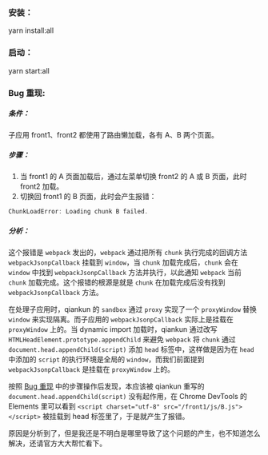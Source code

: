 ### 安装：
yarn install:all

### 启动：
yarn start:all

### Bug 重现:
##### 条件：
子应用 front1、front2 都使用了路由懒加载，各有 A、B 两个页面。
##### 步骤：
1. 当 front1 的 A 页面加载后，通过左菜单切换 front2 的 A 或 B 页面，此时 front2 加载。
2. 切换回 front1 的 B 页面，此时会产生报错：
```js
ChunkLoadError: Loading chunk B failed.
```
##### 分析：

这个报错是 `webpack` 发出的，`webpack` 通过把所有 `chunk` 执行完成的回调方法 `webpackJsonpCallback` 挂载到 `window`，当 `chunk` 加载完成后，`chunk` 会在 `window` 中找到 `webpackJsonpCallback` 方法并执行，以此通知 `webpack` 当前 `chunk` 加载完成。这个报错的根源是就是 `chunk` 在加载完成后没有找到 `webpackJsonpCallback` 方法。

在处理子应用时，qiankun 的 `sandbox` 通过 `proxy` 实现了一个 `proxyWindow` 替换 `window` 来实现隔离。而子应用的 `webpackJsonpCallback` 实际上是挂载在 `proxyWindow` 上的。当 dynamic import 加载时，qiankun 通过改写 `HTMLHeadElement.prototype.appendChild` 来避免 `webpack` 将 `chunk` 通过 `document.head.appendChild(script)` 添加 `head` 标签中，这样做是因为在 `head` 中添加的 `script` 的执行环境是全局的 `window`，而我们前面提到 `webpackJsonpCallback` 是挂载在 `proxyWindow` 上的。

按照 [Bug 重现](#bug-重现) 中的步骤操作后发现，本应该被 qiankun 重写的 `document.head.appendChild(script)` 没有起作用，在 Chrome DevTools 的 Elements 里可以看到 `<script charset="utf-8" src="/front1/js/B.js"></script>` 被挂载到 head 标签里了，于是就产生了报错。


原因是分析到了，但是我还是不明白是哪里导致了这个问题的产生，也不知道怎么解决，还请官方大大帮忙看下。